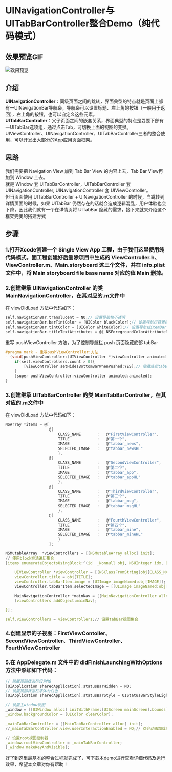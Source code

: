 # UINavigationController与UITabBarController整合Demo（纯代码模式）

## 效果预览GIF
<img src="https://github.com/micyo202/YZNavTabBar/raw/master/20171020102449.gif" alt="效果预览" title="效果预览">

## 介绍
**UINavigationController**：同级页面之间的跳转，界面典型的特点就是页面上部有一UINavigationBar导航条，导航条可以设置标题、左上角的按钮（一般用于返回），右上角的按钮，也可以自定义这些元素。<br>
**UITabBarController**：父子页面之间的嵌套关系，界面典型的特点是耍耍下部有一UITabBar选项组，通过点击Tab，可切换上面的视图的变换。<br>
UIViewController、UINavigationController、UITabBarController三者的整合使用，可以开发出大部分的App应用页面框架。

## 思路
我们需要把 Navigation View 加到 Tab Bar View 的内容上去，Tab Bar View再加到 Window 上去。<br>
就是 Window 套 UITabBarController，UITabBarController 套 UINavigationController, UINavigationController 套 UIViewController。<br>
但当页面使用 UITabBarController + UINavigationController 的时候，当跳转到详情页面的时候，如果 UITabBar 仍然存在的话就会造成逻辑混乱，用户体验也会下降，因此我们就有一个在详情页将 UITabBar 隐藏的需求，接下来就来介绍这个框架完美的搭建方式

## 步骤
### 1.打开Xcode创建一个 Single View App 工程，由于我们这里使用纯代码模式，固工程创建好后删除项目中生成的 ViewController.h、ViewController.m、Main.storyboard 这三个文件，并在 info.plist 文件中，将 Main storyboard file base name 对应的值 Main 删掉。

### 2.创建继承 UINavigationController 的类 MainNavigationController，在其对应的.m文件中

在 viewDidLoad 方法中代码如下：
```C
self.navigationBar.translucent = NO;// 设置导航栏不透明
self.navigationBar.barTintColor = [UIColor blackColor];// 设置导航栏背景颜色
self.navigationBar.tintColor = [UIColor whiteColor];// 设置导航栏itemBar字体颜色
self.navigationBar.titleTextAttributes = @{ NSForegroundColorAttributeName : [UIColor whiteColor] };// 设置导航栏title标题字体颜色
```

重写 pushViewController 方法，为了控制导航栏 push 页面隐藏底部 tabBar
```C
#pragma mark - 重写pushViewController:方法
- (void)pushViewController:(UIViewController *)viewController animated:(BOOL)animated{
    if(self.viewControllers.count > 0){
        [viewController setHidesBottomBarWhenPushed:YES];// 隐藏底部tabBar
    }
    [super pushViewController:viewController animated:animated];
}
```

### 3.创建继承 UITabBarController 的类 MainTabBarController，在其对应的.m文件中

在 viewDidLoad 方法中代码如下：
```C
NSArray *items = @[
                   @{
                       CLASS_NAME       :   @"FirstViewController",
                       TITLE            :   @"第一个",
                       IMAGE            :   @"tabbar_news",
                       SELECTED_IMAGE   :   @"tabbar_newsHL"
                       },
                   @{
                       CLASS_NAME       :   @"SecondViewController",
                       TITLE            :   @"第二个",
                       IMAGE            :   @"tabbar_app",
                       SELECTED_IMAGE   :   @"tabbar_appHL"
                       },
                   @{
                       CLASS_NAME       :   @"ThirdViewController",
                       TITLE            :   @"第三个",
                       IMAGE            :   @"tabbar_msg",
                       SELECTED_IMAGE   :   @"tabbar_msgHL"
                       },
                   @{
                       CLASS_NAME       :   @"FourthViewController",
                       TITLE            :   @"第四个",
                       IMAGE            :   @"tabbar_mine",
                       SELECTED_IMAGE   :   @"tabbar_mineHL"
                       }
                   ];

NSMutableArray  *viewControllers = [[NSMutableArray alloc] init];
// 使用block方法遍历集合
[items enumerateObjectsUsingBlock:^(id  _Nonnull obj, NSUInteger idx, BOOL * _Nonnull stop) {

    UIViewController *viewController = [[NSClassFromString(obj[CLASS_NAME]) alloc] init];// 根据类名称动态创建类
    viewController.title = obj[TITLE];
    viewController.tabBarItem.image = [UIImage imageNamed:obj[IMAGE]];
    viewController.tabBarItem.selectedImage = [[UIImage imageNamed:obj[SELECTED_IMAGE]] imageWithRenderingMode:UIImageRenderingModeAlwaysOriginal];

    MainNavigationController *mainNav = [[MainNavigationController alloc] initWithRootViewController:viewController];
    [viewControllers addObject:mainNav];

}];

self.viewControllers = viewControllers;// 设置tabBar视图集合
```

### 4.创建显示的子视图：FirstViewContoller、SecondViewController、ThirdViewController、FourthViewController

### 5.在 AppDelegate.m 文件中的 didFinishLaunchingWithOptions 方法中添加如下代码：
```C
// 隐藏顶部状态栏设为NO
[UIApplication sharedApplication].statusBarHidden = NO;
// 设置顶部状态栏字体为白色
[UIApplication sharedApplication].statusBarStyle = UIStatusBarStyleLightContent;

// 设置主window视图
_window = [[UIWindow alloc] initWithFrame:[UIScreen mainScreen].bounds];
_window.backgroundColor = [UIColor clearColor];

_mainTabBarController = [[MainTabBarController alloc] init];
//_mainTabBarController.view.userInteractionEnabled = NO;// 欢迎动画加载期间不允许永不与视图交互，加载完毕后设置为YES即可

// 设置root视图控制器
_window.rootViewController = _mainTabBarController;
[_window makeKeyAndVisible];
```
好了到这里最基本的整合过程就完成了，可下载本demo进行查看详细代码及运行效果，希望本文章对你有帮助！
